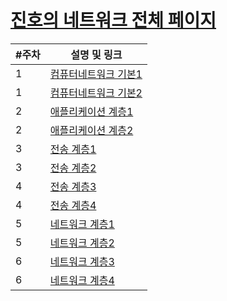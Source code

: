 # [진호의 네트워크 전체 페이지](https://meadow-pram-047.notion.site/bd0eacf90b5342eb9e59f69cc8c33e72)

| #주차 | 설명 및 링크                                                                                   |
| ----- | ---------------------------------------------------------------------------------------------- |
| 1     | [컴퓨터네트워크 기본1](https://meadow-pram-047.notion.site/1-24b93a1e5c654b55845cff11960b5ef0) |
| 1     | [컴퓨터네트워크 기본2](https://meadow-pram-047.notion.site/2-ad9eb55a76684860a8a5be76182d4b88) |
| 2     | [애플리케이션 계층1](https://meadow-pram-047.notion.site/1-99a4f2862405428aaf50afe73999a0a4)   |
| 2     | [애플리케이션 계층2](https://meadow-pram-047.notion.site/2-1ff1b96f515f41e1af95118002e1bd36)   |
| 3     | [전송 계층1](https://meadow-pram-047.notion.site/1-7a7ee4261c854f7b8b2dfc7b42a968bc)           |
| 3     | [전송 계층2](https://meadow-pram-047.notion.site/2-ca53e181cdec4f5fafbf0033aac3d88d)           |
| 4     | [전송 계층3](https://meadow-pram-047.notion.site/3-30fb721838d24947a6e4845fb076ee4f)           |
| 4     | [전송 계층4](https://meadow-pram-047.notion.site/4-9b316c1447d14fb8aba257c101e3163b)           |
| 5     | [네트워크 계층1](https://meadow-pram-047.notion.site/1-b19303d6688142d49b6b9df515d7a29d)       |
| 5     | [네트워크 계층2](https://meadow-pram-047.notion.site/2-4ad54553bb6a46c38716a063fe2d1b43)       |
| 6     | [네트워크 계층3](https://meadow-pram-047.notion.site/3-680f8d6b718e4d87bb2dc245cd2aaa03)       |
| 6     | [네트워크 계층4](https://meadow-pram-047.notion.site/4-b1ad070d48a248f2b67a6542472d8e80)       |
